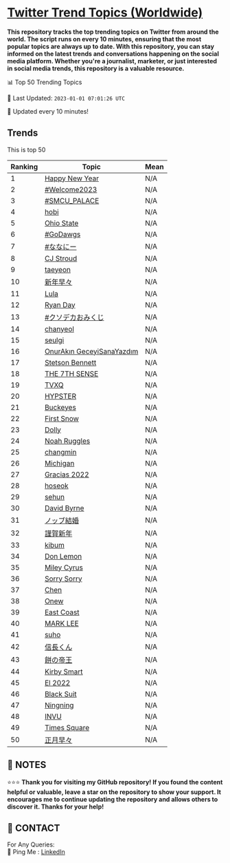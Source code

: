 [Twitter Trend Topics (Worldwide)](https://github.com/ErcinDedeoglu/Twitter-Trend-Topics)
==========

**This repository tracks the top trending topics on Twitter from around the world. 
The script runs on every 10 minutes, ensuring that the most popular topics are always up to date. 
With this repository, you can stay informed on the latest trends and conversations happening on the social media platform. 
Whether you're a journalist, marketer, or just interested in social media trends, this repository is a valuable resource.**


📊 Top 50 Trending Topics

📆 Last Updated: `2023-01-01 07:01:26 UTC`

🔧 Updated every 10 minutes!


## Trends

This is top 50

| Ranking | Topic | Mean |
| ------- | ------------ | ------------ |
| 1 | [Happy New Year](http://twitter.com/search?q=Happy+New+Year) | N/A |
| 2 | [#Welcome2023](http://twitter.com/search?q=%23Welcome2023) | N/A |
| 3 | [#SMCU_PALACE](http://twitter.com/search?q=%23SMCU_PALACE) | N/A |
| 4 | [hobi](http://twitter.com/search?q=hobi) | N/A |
| 5 | [Ohio State](http://twitter.com/search?q=Ohio+State) | N/A |
| 6 | [#GoDawgs](http://twitter.com/search?q=%23GoDawgs) | N/A |
| 7 | [#ななにー](http://twitter.com/search?q=%23%e3%81%aa%e3%81%aa%e3%81%ab%e3%83%bc) | N/A |
| 8 | [CJ Stroud](http://twitter.com/search?q=CJ+Stroud) | N/A |
| 9 | [taeyeon](http://twitter.com/search?q=taeyeon) | N/A |
| 10 | [新年早々](http://twitter.com/search?q=%e6%96%b0%e5%b9%b4%e6%97%a9%e3%80%85) | N/A |
| 11 | [Lula](http://twitter.com/search?q=Lula) | N/A |
| 12 | [Ryan Day](http://twitter.com/search?q=Ryan+Day) | N/A |
| 13 | [#クソデカおみくじ](http://twitter.com/search?q=%23%e3%82%af%e3%82%bd%e3%83%87%e3%82%ab%e3%81%8a%e3%81%bf%e3%81%8f%e3%81%98) | N/A |
| 14 | [chanyeol](http://twitter.com/search?q=chanyeol) | N/A |
| 15 | [seulgi](http://twitter.com/search?q=seulgi) | N/A |
| 16 | [OnurAkın GeceyiSanaYazdım](http://twitter.com/search?q=OnurAk%c4%b1n+GeceyiSanaYazd%c4%b1m) | N/A |
| 17 | [Stetson Bennett](http://twitter.com/search?q=Stetson+Bennett) | N/A |
| 18 | [THE 7TH SENSE](http://twitter.com/search?q=THE+7TH+SENSE) | N/A |
| 19 | [TVXQ](http://twitter.com/search?q=TVXQ) | N/A |
| 20 | [HYPSTER](http://twitter.com/search?q=HYPSTER) | N/A |
| 21 | [Buckeyes](http://twitter.com/search?q=Buckeyes) | N/A |
| 22 | [First Snow](http://twitter.com/search?q=First+Snow) | N/A |
| 23 | [Dolly](http://twitter.com/search?q=Dolly) | N/A |
| 24 | [Noah Ruggles](http://twitter.com/search?q=Noah+Ruggles) | N/A |
| 25 | [changmin](http://twitter.com/search?q=changmin) | N/A |
| 26 | [Michigan](http://twitter.com/search?q=Michigan) | N/A |
| 27 | [Gracias 2022](http://twitter.com/search?q=Gracias+2022) | N/A |
| 28 | [hoseok](http://twitter.com/search?q=hoseok) | N/A |
| 29 | [sehun](http://twitter.com/search?q=sehun) | N/A |
| 30 | [David Byrne](http://twitter.com/search?q=David+Byrne) | N/A |
| 31 | [ノッブ結婚](http://twitter.com/search?q=%e3%83%8e%e3%83%83%e3%83%96%e7%b5%90%e5%a9%9a) | N/A |
| 32 | [謹賀新年](http://twitter.com/search?q=%e8%ac%b9%e8%b3%80%e6%96%b0%e5%b9%b4) | N/A |
| 33 | [kibum](http://twitter.com/search?q=kibum) | N/A |
| 34 | [Don Lemon](http://twitter.com/search?q=Don+Lemon) | N/A |
| 35 | [Miley Cyrus](http://twitter.com/search?q=Miley+Cyrus) | N/A |
| 36 | [Sorry Sorry](http://twitter.com/search?q=Sorry+Sorry) | N/A |
| 37 | [Chen](http://twitter.com/search?q=Chen) | N/A |
| 38 | [Onew](http://twitter.com/search?q=Onew) | N/A |
| 39 | [East Coast](http://twitter.com/search?q=East+Coast) | N/A |
| 40 | [MARK LEE](http://twitter.com/search?q=MARK+LEE) | N/A |
| 41 | [suho](http://twitter.com/search?q=suho) | N/A |
| 42 | [信長くん](http://twitter.com/search?q=%e4%bf%a1%e9%95%b7%e3%81%8f%e3%82%93) | N/A |
| 43 | [餅の帝王](http://twitter.com/search?q=%e9%a4%85%e3%81%ae%e5%b8%9d%e7%8e%8b) | N/A |
| 44 | [Kirby Smart](http://twitter.com/search?q=Kirby+Smart) | N/A |
| 45 | [El 2022](http://twitter.com/search?q=El+2022) | N/A |
| 46 | [Black Suit](http://twitter.com/search?q=Black+Suit) | N/A |
| 47 | [Ningning](http://twitter.com/search?q=Ningning) | N/A |
| 48 | [INVU](http://twitter.com/search?q=INVU) | N/A |
| 49 | [Times Square](http://twitter.com/search?q=Times+Square) | N/A |
| 50 | [正月早々](http://twitter.com/search?q=%e6%ad%a3%e6%9c%88%e6%97%a9%e3%80%85) | N/A |




## 📝 NOTES

⭐⭐⭐ **Thank you for visiting my GitHub repository! If you found the content helpful or valuable, leave a star on the repository to show your support. It encourages me to continue updating the repository and allows others to discover it. Thanks for your help!**

## 📨 CONTACT

 For Any Queries:  
            🏓 Ping Me : [LinkedIn](https://www.linkedin.com/in/ercindedeoglu/)